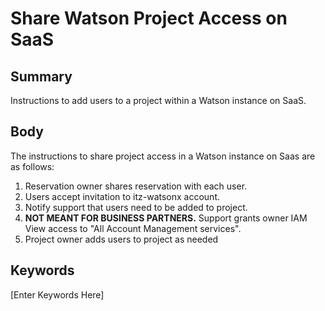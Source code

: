 # Share Watson Project Access on SaaS

## Summary

Instructions to add users to a project within a Watson instance on SaaS.

## Body

The instructions to share project access in a Watson instance on Saas are as follows:

1. Reservation owner shares reservation with each user.
2. Users accept invitation to itz-watsonx account.
3. Notify support that users need to be added to project.
4. **NOT MEANT FOR BUSINESS PARTNERS.** Support grants owner IAM View access to "All Account Management services".
5. Project owner adds users to project as needed

## Keywords

[Enter Keywords Here]

